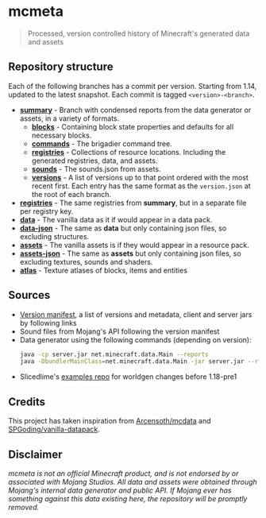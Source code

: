 # mcmeta
> Processed, version controlled history of Minecraft's generated data and assets

## Repository structure
Each of the following branches has a commit per version. Starting from 1.14, updated to the latest snapshot. Each commit is tagged `<version>-<branch>`.

* [**summary**](https://github.com/misode/mcmeta/tree/summary) - Branch with condensed reports from the data generator or assets, in a variety of formats.
  * [**blocks**](https://github.com/misode/mcmeta/blob/summary/blocks/data.json) - Containing block state properties and defaults for all necessary blocks.
  * [**commands**](https://github.com/misode/mcmeta/blob/summary/commands/data.json) - The brigadier command tree.
  * [**registries**](https://github.com/misode/mcmeta/blob/summary/registries/data.json) - Collections of resource locations. Including the generated registries, data, and assets.
  * [**sounds**](https://github.com/misode/mcmeta/blob/summary/sounds/data.json) - The sounds.json from assets.
  * [**versions**](https://github.com/misode/mcmeta/blob/summary/versions/data.json) - A list of versions up to that point ordered with the most recent first. Each entry has the same format as the `version.json` at the root of each branch.
* [**registries**](https://github.com/misode/mcmeta/tree/registries) - The same registries from **summary**, but in a separate file per registry key.
* [**data**](https://github.com/misode/mcmeta/tree/data) - The vanilla data as it if would appear in a data pack.
* [**data-json**](https://github.com/misode/mcmeta/tree/data-json) - The same as **data** but only containing json files, so excluding structures.
* [**assets**](https://github.com/misode/mcmeta/tree/assets) - The vanilla assets is if they would appear in a resource pack.
* [**assets-json**](https://github.com/misode/mcmeta/tree/assets-json) - The same as **assets** but only containing json files, so excluding textures, sounds and shaders.
* [**atlas**](https://github.com/misode/mcmeta/tree/atlas) - Texture atlases of blocks, items and entities

## Sources
* [Version manifest](https://piston-meta.mojang.com/mc/game/version_manifest_v2.json), a list of versions and metadata, client and server jars by following links
* Sound files from Mojang's API following the version manifest
* Data generator using the following commands (depending on version):
  ```sh
  java -cp server.jar net.minecraft.data.Main --reports
  java -DbundlerMainClass=net.minecraft.data.Main -jar server.jar --reports
  ```
* Slicedlime's [examples repo](https://github.com/slicedlime/examples) for worldgen changes before 1.18-pre1

## Credits
This project has taken inspiration from [Arcensoth/mcdata](https://github.com/Arcensoth/mcdata) and [SPGoding/vanilla-datapack](https://github.com/SPGoding/vanilla-datapack).

## Disclaimer
*mcmeta is not an official Minecraft product, and is not endorsed by or associated with Mojang Studios. All data and assets were obtained through Mojang's internal data generator and public API. If Mojang ever has something against this data existing here, the repository will be promptly removed.*
